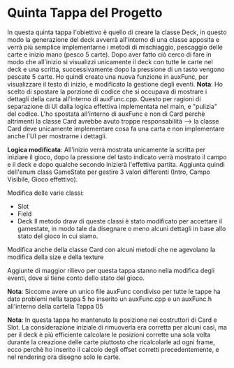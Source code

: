 # Quinta Tappa del Progetto

In questa quinta tappa l'obiettivo è quello di creare la classe Deck, in questo modo la generazione del deck avverrà all'interno di una classe apposita e verrà più semplice implementarne i metodi di mischiaggio, pescaggio delle carte e inizio mano (pesco 5 carte).
Dopo aver fatto ciò cerco di fare in modo che all'inizio si visualizzi unicamente il deck con tutte le carte nel deck e una scritta, successivamente dopo la pressione di un tasto vengono pescate 5 carte. 
Ho quindi creato una nuova funzione in auxFunc, per visualizzare il testo di inizio, e modificato la gestione degli eventi. 
**Nota**: Ho scelto di spostare la porzione di codice che si occupava di mostrare i dettagli della carta all'interno di auxFunc.cpp. Questo per ragioni di separazione di UI dalla logica effettiva implementata nel main, e "pulizia" del codice. L'ho spostata all'interno di auxFunc e non di Card perchè altrimenti la classe Card avrebbe avuto troppe responsabilità --> la classe Card deve unicamente implementare cosa fa una carta e non implementare anche l'UI per mostrarne i dettagli.

**Logica modificata**: All'inizio verrà mostrata unicamente la scritta per iniziare il gioco, dopo la pressione del tasto indicato verrà mostrato il campo e il deck e dopo qualche secondo inizierà l'effettiva partita.
Aggiunta quindi dell'enum class GameState per gestire 3 valori differenti (Intro, Campo Visibile, Gioco effettivo).

Modifica delle varie classi:
- Slot
- Field
- Deck
Il metodo draw di queste classi è stato modificato per accettare il gamestate, in modo tale da disegnare o meno alcuni dettagli in base allo stato del gioco in cui siamo.

Modifica anche della classe Card con alcuni metodi che ne agevolano la modifica della size e della texture

Aggiunte di maggior rilievo per questa tappa stanno nella modifica degli eventi, dove si tiene conto dello stato del gioco.


**Nota**: Siccome avere un unico file auxFunc condiviso per tutte le tappe ha dato problemi nella tappa 5 ho inserito un auxFunc.cpp e un auxFunc.h all'interno della cartella Tappa 05 








**Nota**: In questa tappa ho mantenuto la posizione nei costruttori di Card e Slot. La considerazione iniziale di rimuoverla era corretta per alcuni casi, ma per il deck è più efficiente calcolare le posizioni corrette una sola volta durante la creazione delle carte piuttosto che ricalcolarle ad ogni frame, ecco perchè ho inserito il calcolo degli offset corretti precedentemente, e nel rendering ora disegno solo le carte.

